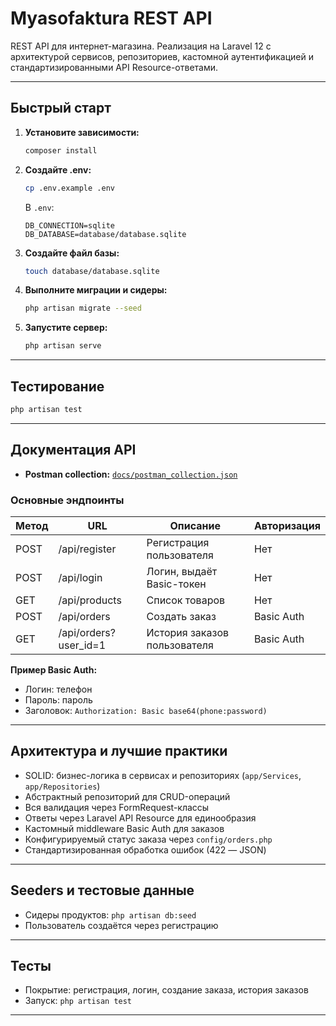 # Myasofaktura REST API

REST API для интернет-магазина. Реализация на Laravel 12 с архитектурой сервисов, репозиториев, кастомной аутентификацией и стандартизированными API Resource-ответами.

---

## Быстрый старт

1. **Установите зависимости:**
   ```bash
   composer install
   ```
2. **Создайте .env:**
   ```bash
   cp .env.example .env
   ```
   В `.env`:
   ```
   DB_CONNECTION=sqlite
   DB_DATABASE=database/database.sqlite
   ```
3. **Создайте файл базы:**
   ```bash
   touch database/database.sqlite
   ```
4. **Выполните миграции и сидеры:**
   ```bash
   php artisan migrate --seed
   ```
5. **Запустите сервер:**
   ```bash
   php artisan serve
   ```

---

## Тестирование

```bash
php artisan test
```

---

## Документация API

- **Postman collection:** [`docs/postman_collection.json`](docs/postman_collection.json)


### Основные эндпоинты

| Метод | URL                  | Описание                       | Авторизация         |
|-------|----------------------|--------------------------------|---------------------|
| POST  | /api/register        | Регистрация пользователя       | Нет                |
| POST  | /api/login           | Логин, выдаёт Basic-токен      | Нет                |
| GET   | /api/products        | Список товаров                 | Нет                |
| POST  | /api/orders          | Создать заказ                  | Basic Auth          |
| GET   | /api/orders?user_id=1| История заказов пользователя   | Basic Auth          |

**Пример Basic Auth:**
- Логин: телефон
- Пароль: пароль
- Заголовок: `Authorization: Basic base64(phone:password)`

---

## Архитектура и лучшие практики
- SOLID: бизнес-логика в сервисах и репозиториях (`app/Services`, `app/Repositories`)
- Абстрактный репозиторий для CRUD-операций
- Вся валидация через FormRequest-классы
- Ответы через Laravel API Resource для единообразия
- Кастомный middleware Basic Auth для заказов
- Конфигурируемый статус заказа через `config/orders.php`
- Стандартизированная обработка ошибок (422 — JSON)

---

## Seeders и тестовые данные
- Сидеры продуктов: `php artisan db:seed`
- Пользователь создаётся через регистрацию

---


## Тесты
- Покрытие: регистрация, логин, создание заказа, история заказов
- Запуск: `php artisan test`

---
